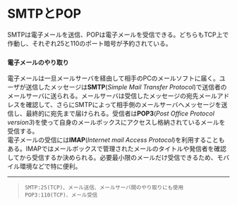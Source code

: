 # SMTPとPOP
SMTPは電子メールを送信、POPは電子メールを受信できる。どちらもTCP上で作動し、それぞれ25と110のポート暗号が予約されている。

### `電子メールのやり取り`
電子メールは一旦メールサーバを経由して相手のPCのメールソフトに届く。ユーザが送信したメッセージは**SMTP**(*Simple Mail Transfer Protocol*)で送信者のメールサーバに送られる。メールサーバは受信したメッセージの宛先メールアドレスを確認して、さらにSMTPによって相手側のメールサーバへメッセージを送信し、最終的に宛先まで届けられる。受信者は**POP3**(*Post Office Protocol version3*)を使って自身のメールボックスにアクセスし格納されているメールを受信する。  
電子メールの受信には**IMAP**(*Internet mail Access Protocol*)を利用することもある。IMAPではメールボックスで管理されたメールのタイトルや発信者を確認してから受信するか決められる。必要最小限のメールだけ受信できるため、モバイル環境などで特に便利。

---
> `SMTP:25(TCP)、メール送信、メールサーバ間のやり取りにも使用`  
> `POP3:110(TCP)、メール受信`
